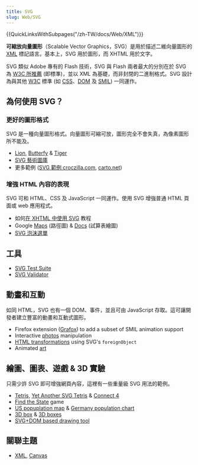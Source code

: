 ```yaml
---
title: SVG
slug: Web/SVG
---
```


{{QuickLinksWithSubpages("/zh-TW/docs/Web/XML")}}

**可縮放向量圖形**（Scalable Vector Graphics，SVG）是用於描述二維向量圖形的 [XML](/zh-TW/docs/Web/XML) 標記語言。基本上，SVG 用於圖形，而
XHTML 用於文字。

SVG 類似 Adobe 專有的 Flash 技術，SVG 與 Flash 兩者最大的分別在於 SVG 為 [W3C 所推薦](https://www.w3.org/Graphics/SVG/) (即標準)，並以
XML 為基礎，而非封閉的二進制格式。SVG 設計為與其他 [W3C](https://www.w3.org/) 標準 (如 [CSS](/zh-TW/docs/Web/CSS)、[DOM](/zh-TW/docs/Web/API/Document_Object_Model) 及 [SMIL](https://www.w3.org/AudioVideo/)) 一同運作。

## 為何使用 SVG？

### 更好的圖形格式

SVG 是一種向量圖形格式。向量圖形可縮可放，圖形完全不會失真，為像素圖形所不能及。

- [Lion](http://www.croczilla.com/svg/samples/lion/lion.svg), [Butterfy](http://www.croczilla.com/svg/samples/butterfly/butterfly.svg) & [Tiger](http://www.croczilla.com/svg/samples/tiger/tiger.svg)
- [SVG 藝術圖庫](https://plurib.us/1shot/2007/svg_gallery/)
- 更多範例 ([SVG 範例 croczilla.com](http://www.croczilla.com/svg/samples/), [carto.net](http://www.carto.net/papers/svg/samples/))

### 增強 HTML 內容的表現

SVG 可和 HTML、CSS 及 JavaScript 一同運作。使用 SVG 增強普通 HTML 頁面或 web 應用程式。

- 如何[在 XHTML 中使用 SVG](/zh-TW/SVG_In_HTML_Introduction) 教程
- Google [Maps](https://maps.google.com) (路徑圖) & [Docs](https://docs.google.com) (試算表繪圖)
- [SVG 泡沫選單](http://starkravingfinkle.org/projects/demo/svg-bubblemenu-in-html.xml)

## 工具

- [SVG Test Suite](https://www.w3.org/Graphics/SVG/Test/)
- [SVG Validator](http://jiggles.w3.org/svgvalidator/)

## 動畫和互動

如同 HTML，SVG 也有一個 DOM、事件，並且可由 JavaScript 存取。這可讓開發者建立豐富的動畫和互動式圖形。

- Firefox extension ([Grafox](http://schepers.cc/grafox/)) to add a subset of SMIL animation support
- Interactive [photos](http://people.mozilla.com/~vladimir/demos/photos.svg) manipulation
- [HTML transformations](http://starkravingfinkle.org/blog/2007/07/firefox-3-svg-foreignobject/) using
  SVG's `foreignObject`
- Animated [art](http://lab.vodafone.com/vienna/)

## 繪圖、圖表、遊戲 & 3D 實驗

只需少許 SVG 即可增強網頁內容，這裡有一些重量級 SVG 用法的範例。

- [Tetris](http://www.croczilla.com/svg/samples/svgtetris/svgtetris.svg), [Yet Another SVG Tetris](https://www.codedread.com/yastframe.php) & [Connect 4](http://www.treebuilder.de/svg/connect4.svg)
- [Find the State](http://files.myopera.com/orinoco/svg/USStates.svg) game
- [US popuplation map](http://www.carto.net/papers/svg/us_population/index.html) & [Germany
  population chart](http://www.destatis.de/jetspeed/portal/cms/Sites/destatis/Internet/EN/Content/Statistics/Bevoelkerung/VorausberechnungBevoelkerung/InteraktiveDarstellung/Content75/Bevoelkerungspyramide1W1,templateId=renderSVG.psml)
- [3D box](http://www.treebuilder.de/default.asp?file=441875.xml) & [3D boxes](http://www.treebuilder.de/default.asp?file=206524.xml)
- [SVG+DOM based drawing tool](http://www.amaltas.org/svgapp)

## 關聯主題

- [XML](/zh-TW/docs/Web/XML), [Canvas](/zh-TW/docs/Web/API/Canvas_API)
